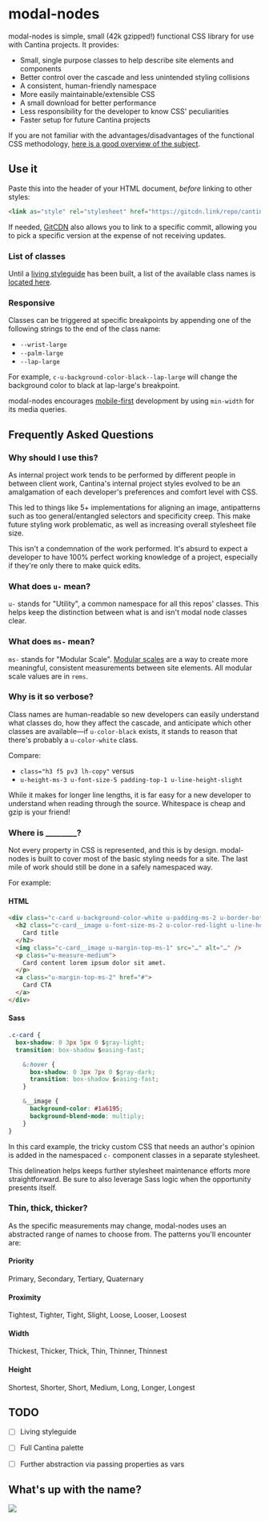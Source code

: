 # modal-nodes

modal-nodes is simple, small (42k gzipped!) functional CSS library for use with Cantina projects. It provides:

- Small, single purpose classes to help describe site elements and components
- Better control over the cascade and less unintended styling collisions
- A consistent, human-friendly namespace
- More easily maintainable/extensible CSS
- A small download for better performance
- Less responsibility for the developer to know CSS' peculiarities
- Faster setup for future Cantina projects

If you are not familiar with the advantages/disadvantages of the functional CSS methodology, [here is a good overview of the subject](https://marcelosomers.com/writing/rationalizing-functional-css/).


## Use it

Paste this into the header of your HTML document, *before* linking to other styles:

``` html
<link as="style" rel="stylesheet" href="https://gitcdn.link/repo/cantinac/modal-nodes/master/dist/main.css?token=AAmtT0XJpHKqP4NwN85a8ic1nK5ZX-b5ks5Z-Nk5wA==" />
```

If needed, [GitCDN](https://github.com/schme16/gitcdn.xyz#how-to-use) also allows you to link to a specific commit, allowing you to pick a specific version at the expense of not receiving updates.

### List of classes
Until a [living styleguide](#todo) has been built, a list of the available class names is [located here](https://github.com/cantinac/modal-nodes/blob/master/class-names.md).

### Responsive

Classes can be triggered at specific breakpoints by appending one of the following strings to the end of the class name:

- `--wrist-large`
- `--palm-large`
- `--lap-large`

For example, `c-u-background-color-black--lap-large` will change the background color to black at lap-large's breakpoint. 

modal-nodes encourages [mobile-first](https://www.uxmatters.com/mt/archives/2012/03/mobile-first-what-does-it-mean.php) development by using `min-width` for its media queries.


## Frequently Asked Questions

### Why should I use this?

As internal project work tends to be performed by different people in between client work, Cantina's internal project styles evolved to be an amalgamation of each developer's preferences and comfort level with CSS.

This led to things like 5+ implementations for aligning an image, antipatterns such as too general/entangled selectors and specificity creep. This make future styling work problematic, as well as increasing overall stylesheet file size. 

This isn't a condemnation of the work performed. It's absurd to expect a developer to have 100% perfect working knowledge of a project, especially if they're only there to make quick edits.


### What does `u-` mean?

`u-` stands for "Utility", a common namespace for all this repos' classes. This helps keep the distinction between what is and isn't modal node classes clear.


### What does `ms-` mean?

`ms-` stands for "Modular Scale". [Modular scales](https://alistapart.com/article/more-meaningful-typography) are a way to create more meaningful, consistent measurements between site elements. All modular scale values are in `rems`.


### Why is it so verbose?

Class names are human-readable so new developers can easily understand what classes do, how they affect the cascade, and anticipate which other classes are available—if `u-color-black` exists, it stands to reason that there's probably a `u-color-white` class.

Compare:

- `class="h3 f5 pv3 lh-copy"` versus
- `u-height-ms-3 u-font-size-5 padding-top-1 u-line-height-slight`

While it makes for longer line lengths, it is far easy for a new developer to understand when reading through the source. Whitespace is cheap and gzip is your friend!


### Where is ________?

Not every property in CSS is represented, and this is by design. modal-nodes is built to cover most of the basic styling needs for a site. The last mile of work should still be done in a safely namespaced way.

For example:

#### HTML
``` html
<div class="c-card u-background-color-white u-padding-ms-2 u-border-bottom-thinner">
  <h2 class="c-card__image u-font-size-ms-2 u-color-red-light u-line-height-tight">
    Card title
  </h2>
  <img class="c-card__image u-margin-top-ms-1" src="…" alt="…" />
  <p class="u-measure-medium">
    Card content lorem ipsum dolor sit amet.
  </p>
  <a class="u-margin-top-ms-2" href="#">
    Card CTA
  </a>
</div>
```

#### Sass
``` css
.c-card {
  box-shadow: 0 3px 5px 0 $gray-light;
  transition: box-shadow $easing-fast;

	&:hover {
	  box-shadow: 0 3px 7px 0 $gray-dark;
	  transition: box-shadow $easing-fast;
	}

    &__image {
      background-color: #1a6195;
      background-blend-mode: multiply;
    }
}
```

In this card example, the tricky custom CSS that needs an author's opinion is added in the namespaced `c-` component classes in a separate stylesheet.

This delineation helps keeps further stylesheet maintenance efforts more straightforward. Be sure to also leverage Sass logic when the opportunity presents itself.

### Thin, thick, thicker?

As the specific measurements may change, modal-nodes uses an abstracted range of names to choose from. The patterns you'll encounter are:

#### Priority 
Primary, Secondary, Tertiary, Quaternary

#### Proximity
Tightest, Tighter, Tight, Slight, Loose, Looser, Loosest

#### Width
Thickest, Thicker, Thick, Thin, Thinner, Thinnest

#### Height
Shortest, Shorter, Short, Medium, Long, Longer, Longest


## TODO

- [ ] Living styleguide
- [ ] Full Cantina palette
- [ ] Further abstraction via passing properties as vars


## What's up with the name?

![](https://i.imgur.com/2bTV6oc.jpg)







